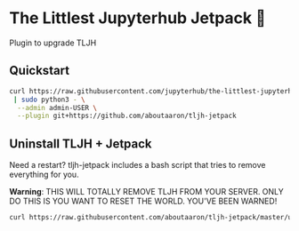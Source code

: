 # The Littlest Jupyterhub Jetpack :rocket:

Plugin to upgrade TLJH

## Quickstart

```bash
curl https://raw.githubusercontent.com/jupyterhub/the-littlest-jupyterhub/master/bootstrap/bootstrap.py \
 | sudo python3 - \
  --admin admin-USER \
  --plugin git+https://github.com/aboutaaron/tljh-jetpack
```


## Uninstall TLJH + Jetpack

Need a restart? tljh-jetpack includes a bash script that tries to remove everything for you.

**Warning**: THIS WILL TOTALLY REMOVE TLJH FROM YOUR SERVER. ONLY DO THIS IS YOU WANT TO RESET THE WORLD. YOU'VE BEEN WARNED!

```bash
curl https://raw.githubusercontent.com/aboutaaron/tljh-jetpack/master/uninstall_tljh.sh | bash
```
